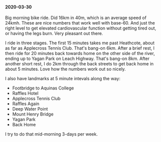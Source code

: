 #### 2020-03-30

Big morning bike ride. Did 16km in 40m, which is an average speed of 24kmh. These are nice numbers that work well with base-60. And just the right level to get elevated cardiovascular function without getting tired out, or having the legs burn. Very pleasant out there.

I ride in three stages. The first 15 minutes takes me past Heathcote, about as far as Applecross Tennis Club. That's bang-on 6km. After a brief rest, I then ride for 20 minutes back towards home on the other side of the river, ending up to Yagan Park on Leach Highway. That's bang-on 8km. After another short rest, I do 2km through the back streets to get back home in about 5 minutes. Love how the numbers work out so nicely.

I also have landmarks at 5 minute intevals along the way:

- Footbridge to Aquinas College
- Raffles Hotel
- Applecross Tennis Club
- Raffles Again
- Deep Water Point
- Mount Henry Bridge
- Yagan Park
- Back Home

I try to do that mid-morning 3-days per week.